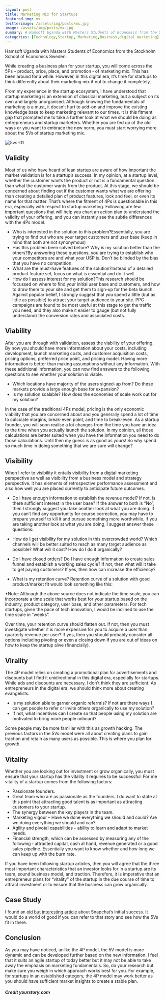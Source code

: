 ```yaml
---
layout: post
title: Marketing Mix for Startups
featured-img: mx
twitterimage: /assets/img/posts/mx.jpg
image: /assets/img/posts/mx.jpg
summary: # Hamsoft Uganda with Masters Students of Economics from the Stockholm School of Economics Sweden. !
categories: [Technology,Startup, Marketing,Business,digital marketing]
---
```


Hamsoft Uganda with Masters Students of Economics from the Stockholm School of Economics Sweden.

While creating a business plan for your startup, you will come across the 5Ps – product, price, place, and promotion ‑ of marketing mix. This has been around for a while. However, in this digital era, it’s time for startups to think differently about their marketing mix if not to change it completely.

From my experience in the startup ecosystem, I have understood that startup marketing is an extension of classical marketing, but a subject on its own and largely unorganised. Although knowing the fundamentals of marketing is a must, it doesn’t hurt to add-on and improve the existing knowledge base to keep marketing relevant to our times. It is this fitment gap that prompted me to take a further look at what we should be doing as entrepreneurs and startup marketers. Whether you are fed up of the old ways or you want to embrace the new norm, you must start worrying more about the 5Vs of startup marketing mix.

![5vs-01](https://images.yourstory.com/cs/wordpress/2016/12/5vs-01-1.png?fm=png&auto=format)

## **Validity**

Most of us who have heard of lean startup are aware of how important the market validation is for a startup’s success. In my opinion, at a startup level, whether the customer wants the product or not is a fundamental question than what the customer wants from the product. At this stage, we should be concerned about finding out if the customer wants what we are offering than creating a detailed plan of product features, look and feel, or even its name for that matter. That’s where the fitment of 4Ps is questionable in this era, especially with respect to startup marketing. Following are few important questions that will help you chart an action plan to understand the validity of your offering, and you can instantly see the subtle differences with the 4Ps model.

-   Who is interested in the solution to this problem?Essentially, you are trying to find out who are your target customers and user base (keep in mind that both are not synonymous)
-   Has this problem been solved before? Why is my solution better than the others?By answering these questions, you are trying to establish who your competitors are and what your USP is. Don’t be blinded by the bias that you have no competition.
-   What are the must-have features of the solution?Instead of a detailed product feature set, focus on what is essential and do it well.
-   How do I assess interest for my solution?This research should be focussed on where to find your initial user base and customers, and how to draw them to your site and get them to sign-up for the beta launch. Against popular belief, I strongly suggest that you spend a little (but as little as possible) to attract your target audience to your site. PPC campaigns are found to be most useful at this stage to get the traffic you need, and they also make it easier to gauge (but not fully understand) the conversion rates and associated costs.

## **Viability**

After you are through with validation, assess the viability of your offering. By now you should have more information about your costs, including development, launch marketing costs, and customer acquisition costs, pricing options, preferred price point, and pricing model. Having more information is better than making assumptions without any information. With these additional information, you can now find answers to the following questions to see whether your solution is viable.

-   Which locations have majority of the users signed-up from? Do these markets provide a large enough base for expansion?
-   Is my solution scalable? How does the economies of scale work out for my solution?

In the case of the traditional 4Ps model, pricing is the only economic viability that you are concerned about and you generally spend a lot of time to calculate margins, break-even point, and time to break-even. As a startup founder, you will soon realise a lot changes from the time you have an idea to the time when you actually launch the solution. In my opinion, all those calculations are better suited when you have the information you need to do those calculations. Until then my guess is as good as yours! So why spend so much time in doing something that we are sure will change?

## **Visibility**

When I refer to visibility it entails visibility from a digital marketing perspective as well as visibility from a business model and strategy perspective. It has elements of retrospective performance assessment and also how well you are placed currently to anticipate future outcomes.

-   Do I have enough information to establish the revenue model? If not, is there sufficient interest in the user base? If the answer to both is “No”, then I strongly suggest you take another look at what you are doing. If you can’t find any opportunity for course correction, you may have to prepare yourself to kill it and pursue something more worthwhile. If you are taking another look at what you are doing, I suggest answer these questions:

-   How do I get visibility for my solution in this overcrowded world? Which channels will be better suited to reach as many target audience as possible? What will it cost? How do I do it organically?
-   Do I have closed orders? Do I have enough information to create sales funnel and establish a working sales cycle? If not, then what will it take to get paying customers? If yes, then how can increase the efficiency?
-   What is my retention curve? Retention curve of a solution with good product/market fit would look something like this:

*Note: Although the above source does not indicate the time scale, you can incorporate a time scale that works best for your startup based on the industry, product category, user base, and other parameters. For tech startups, given the pace of tech innovation, I would be inclined to use the time scale in “weeks”.

Over time, your retention curve should flatten out. If not, then you must investigate whether it is more expensive for you to acquire a user than quarterly revenue per user? If yes, then you should probably consider all options including pivoting or even a closing down if you are out of ideas on how to keep the startup alive (financially).

## **Virality**

The 4P model relies on creating a promotional plan for advertisements and discounts but I find it unidirectional in this digital era, especially for startups. While ads and discounts are necessary, I don’t think they are sufficient. As entrepreneurs in the digital era, we should think more about creating evangelists.

-   Is my solution able to garner organic referrals? If not are there ways I can get people to refer or invite others organically to use my solution?
-   If not, what incentives can I create so that people using my solution are motivated to bring more people onboard?

Some people may be more familiar with this as growth hacking. The previous factors in the 5Vs model were all about creating plans to gain traction and retain as many users as possible. This is where you plan for growth.

## **Vitality**

Whether you are looking out for investment or grow organically, you must ensure that your startup has the vitality it requires to be successful. For me vitality of a startup comes from the following factors:

-   Passionate founders.
-   Great team who are as passionate as the founders. I do want to state at this point that attracting good talent is as important as attracting customers to your startup.
-   The synergy between the key players in the team.
-   Marketing vigour – Have we done everything we should and could? Are we doing everything we should and can?
-   Agility and pivotal capabilities – ability to learn and adapt to market needs.
-   Financial strength, which can be assessed by measuring any of the following ‑ attracted capital, cash at hand, revenue generated or a good sales pipeline. Essentially you want to know whether and how long we can keep up with the burn rate.

If you have been following startup articles, then you will agree that the three most important characteristics that an investor looks for in a startup are its team, sound business model, and traction. Therefore, it is imperative that an entrepreneur plans for “vitality” of the startup in the due course of time to attract investment or to ensure that the business can grow organically.

## **Case Study**

I found an [old but interesting article](http://www.theatlantic.com/technology/archive/2013/11/what-is-snapchat/281551/) about Snapchat’s initial success. It would do a world of good if you can refer to that story and see how the 5Vs fit in there.

## **Conclusion**

As you may have noticed, unlike the 4P model, the 5V model is more dynamic and can be developed further based on the new information. I feel that it suits an agile startup of today better but it may not be able to take away the emphasis on marketing fundamentals. So, do your research but make sure you weigh in which approach works best for you. For example, for startups in an established category, the 4P model may work better as you should have sufficient market insights to create a stable plan.

#####  Credit yourstory.com
